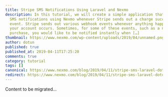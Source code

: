 ```yaml
---
title: Stripe SMS Notifications Using Laravel and Nexmo
description: In this tutorial, we will create a simple application that sends
  SMS notifications using Nexmo whenever Stripe sends out a charge succeeded
  event. Stripe sends out various webhook events whenever anything happens with
  your account occurs. Sometimes, for some of these events, such as a new
  purchase, you would like to be notified instantly when […]
thumbnail: https://www.nexmo.com/wp-content/uploads/2019/04/unnamed.png
author: dotun
published: true
published_at: 2019-04-11T17:25:20
comments: true
category: tutorial
tags: []
canonical: https://www.nexmo.com/blog/2019/04/11/stripe-sms-laravel-dotun
redirect: https://www.nexmo.com/blog/2019/04/11/stripe-sms-laravel-dotun
---
```

Content to be migrated...
